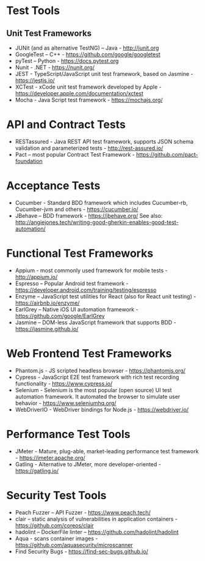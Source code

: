 # Test Tools

## Unit Test Frameworks
* JUNit (and as alternative TestNG) – Java - http://junit.org
* GoogleTest – C++ - https://github.com/google/googletest
* pyTest – Python - https://docs.pytest.org
* Nunit - .NET - https://nunit.org/
* JEST - TypeScript/JavaScript unit test framework, based on Jasmine - https://jestjs.io/
* XCTest - xCode unit test framework developed by Apple - https://developer.apple.com/documentation/xctest
* Mocha - Java Script test framework - https://mochajs.org/

# API and Contract Tests
* RESTassured - Java REST API test framework, supports JSON schema validation and parameterized tests - http://rest-assured.io/
* Pact – most popular Contract Test Framework - https://github.com/pact-foundation

# Acceptance Tests
* Cucumber - Standard BDD framework which includes Cucumber-rb, Cucumber-jvm and others - https://cucumber.io/
* JBehave – BDD framework - https://jbehave.org/
See also: http://angiejones.tech/writing-good-gherkin-enables-good-test-automation/

# Functional Test Frameworks
* Appium - most commonly used framework for mobile tests - http://appium.io/
* Espresso – Popular Android test framework - https://developer.android.com/training/testing/espresso
* Enzyme – JavaScript test utilities for React (also for React unit testing) - https://airbnb.io/enzyme/
* EarlGrey – Native iOS  UI automation framework - https://github.com/google/EarlGrey
* Jasmine – DOM-less JavaScript framework that supports BDD - https://jasmine.github.io/

# Web Frontend Test Frameworks
* Phantom.js - JS scripted headless browser - https://phantomjs.org/
* Cypress - JavaScript E2E test framework with rich test recording functionality - https://www.cypress.io/
* Selenium - Selenium is the most popular (open source) UI test automation framework. It automated the browser to simulate user behavior - https://www.seleniumhq.org/
* WebDriverIO - WebDriver bindings for Node.js - https://webdriver.io/

# Performance Test Tools
* JMeter - Mature, plug-able, market-leading performance test framework - https://jmeter.apache.org/
* Gatling - Alternative to JMeter, more developer-oriented - https://gatling.io/

# Security Test Tools
* Peach Fuzzer – API Fuzzer - https://www.peach.tech/ 
* clair – static analysis of vulnerabilities in application containers - https://github.com/coreos/clair
* hadolint – DockerFile linter – https://github.com/hadolint/hadolint
* Aqua - scans container images - https://github.com/aquasecurity/microscanner
* Find Security Bugs - https://find-sec-bugs.github.io/

